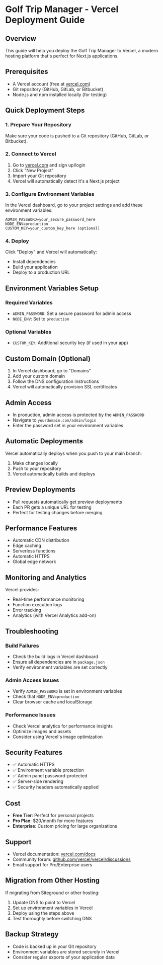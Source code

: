 # Golf Trip Manager - Vercel Deployment Guide

## Overview
This guide will help you deploy the Golf Trip Manager to Vercel, a modern hosting platform that's perfect for Next.js applications.

## Prerequisites
- A Vercel account (free at [vercel.com](https://vercel.com))
- Git repository (GitHub, GitLab, or Bitbucket)
- Node.js and npm installed locally (for testing)

## Quick Deployment Steps

### 1. Prepare Your Repository
Make sure your code is pushed to a Git repository (GitHub, GitLab, or Bitbucket).

### 2. Connect to Vercel
1. Go to [vercel.com](https://vercel.com) and sign up/login
2. Click "New Project"
3. Import your Git repository
4. Vercel will automatically detect it's a Next.js project

### 3. Configure Environment Variables
In the Vercel dashboard, go to your project settings and add these environment variables:

```
ADMIN_PASSWORD=your_secure_password_here
NODE_ENV=production
CUSTOM_KEY=your_custom_key_here (optional)
```

### 4. Deploy
Click "Deploy" and Vercel will automatically:
- Install dependencies
- Build your application
- Deploy to a production URL

## Environment Variables Setup

### Required Variables
- `ADMIN_PASSWORD`: Set a secure password for admin access
- `NODE_ENV`: Set to `production`

### Optional Variables
- `CUSTOM_KEY`: Additional security key (if used in your app)

## Custom Domain (Optional)
1. In Vercel dashboard, go to "Domains"
2. Add your custom domain
3. Follow the DNS configuration instructions
4. Vercel will automatically provision SSL certificates

## Admin Access
- In production, admin access is protected by the `ADMIN_PASSWORD`
- Navigate to `yourdomain.com/admin/login`
- Enter the password set in your environment variables

## Automatic Deployments
Vercel automatically deploys when you push to your main branch:
1. Make changes locally
2. Push to your repository
3. Vercel automatically builds and deploys

## Preview Deployments
- Pull requests automatically get preview deployments
- Each PR gets a unique URL for testing
- Perfect for testing changes before merging

## Performance Features
- Automatic CDN distribution
- Edge caching
- Serverless functions
- Automatic HTTPS
- Global edge network

## Monitoring and Analytics
Vercel provides:
- Real-time performance monitoring
- Function execution logs
- Error tracking
- Analytics (with Vercel Analytics add-on)

## Troubleshooting

### Build Failures
- Check the build logs in Vercel dashboard
- Ensure all dependencies are in `package.json`
- Verify environment variables are set correctly

### Admin Access Issues
- Verify `ADMIN_PASSWORD` is set in environment variables
- Check that `NODE_ENV=production`
- Clear browser cache and localStorage

### Performance Issues
- Check Vercel analytics for performance insights
- Optimize images and assets
- Consider using Vercel's image optimization

## Security Features
- ✅ Automatic HTTPS
- ✅ Environment variable protection
- ✅ Admin panel password-protected
- ✅ Server-side rendering
- ✅ Security headers automatically applied

## Cost
- **Free Tier**: Perfect for personal projects
- **Pro Plan**: $20/month for more features
- **Enterprise**: Custom pricing for large organizations

## Support
- Vercel documentation: [vercel.com/docs](https://vercel.com/docs)
- Community forum: [github.com/vercel/vercel/discussions](https://github.com/vercel/vercel/discussions)
- Email support for Pro/Enterprise users

## Migration from Other Hosting
If migrating from Siteground or other hosting:
1. Update DNS to point to Vercel
2. Set up environment variables in Vercel
3. Deploy using the steps above
4. Test thoroughly before switching DNS

## Backup Strategy
- Code is backed up in your Git repository
- Environment variables are stored securely in Vercel
- Consider regular exports of your application data
